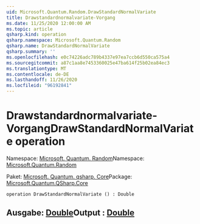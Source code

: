 ```yaml
---
uid: Microsoft.Quantum.Random.DrawStandardNormalVariate
title: Drawstandardnormalvariate-Vorgang
ms.date: 11/25/2020 12:00:00 AM
ms.topic: article
qsharp.kind: operation
qsharp.namespace: Microsoft.Quantum.Random
qsharp.name: DrawStandardNormalVariate
qsharp.summary: ''
ms.openlocfilehash: e0c74226adc789b4337e97ea7ccb6d550ca575a4
ms.sourcegitcommit: a87c1aa8e7453360025e47ba614f25b02ea84ec3
ms.translationtype: MT
ms.contentlocale: de-DE
ms.lasthandoff: 11/26/2020
ms.locfileid: "96192841"
---
```

# <a name="drawstandardnormalvariate-operation"></a><span data-ttu-id="e9569-102">Drawstandardnormalvariate-Vorgang</span><span class="sxs-lookup"><span data-stu-id="e9569-102">DrawStandardNormalVariate operation</span></span>

<span data-ttu-id="e9569-103">Namespace: [Microsoft. Quantum. Random](xref:Microsoft.Quantum.Random)</span><span class="sxs-lookup"><span data-stu-id="e9569-103">Namespace: [Microsoft.Quantum.Random](xref:Microsoft.Quantum.Random)</span></span>

<span data-ttu-id="e9569-104">Paket: [Microsoft. Quantum. qsharp. Core](https://nuget.org/packages/Microsoft.Quantum.QSharp.Core)</span><span class="sxs-lookup"><span data-stu-id="e9569-104">Package: [Microsoft.Quantum.QSharp.Core](https://nuget.org/packages/Microsoft.Quantum.QSharp.Core)</span></span>




```qsharp
operation DrawStandardNormalVariate () : Double
```


## <a name="output--double"></a><span data-ttu-id="e9569-105">Ausgabe: [Double](xref:microsoft.quantum.lang-ref.double)</span><span class="sxs-lookup"><span data-stu-id="e9569-105">Output : [Double](xref:microsoft.quantum.lang-ref.double)</span></span>

